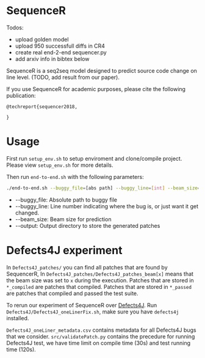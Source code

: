# SequenceR

Todos:

* upload golden model
* upload 950 successfull diffs in CR4
* create real end-2-end sequencer.py
* add arxiv info in bibtex below

SequenceR is a seq2seq model designed to predict source code change on line level. (TODO, add result from our paper).

If you use SequenceR for academic purposes, please cite the following publication:
```
@techreport{sequencer2018,

}
```

# Usage

First run `setup_env.sh` to setup enviroment and clone/compile project. Please view `setup_env.sh` for more details.

Then run `end-to-end.sh` with the following parameters:
```bash
./end-to-end.sh --buggy_file=[abs path] --buggy_line=[int] --beam_size=[int] --output=[abs path]
```
* --buggy_file: Absolute path to buggy file
* --buggy_line: Line number indicating where the bug is, or just want it get changed.
* --beam_size: Beam size for prediction
* --output: Output directory to store the generated patches

# Defects4J experiment

In `Defects4J_patches/` you can find all patches that are found by SequencerR, In `Defects4J_patches/Defects4J_patches_beam[x]` means that the beam size was set to `x` during the execution. Patches that are stored in `*_compiled` are patches that compiled. Patches that are stored in `*_passed` are patches that compiled and passed the test suite. 

To rerun our experiment of SequenceR over [Defects4J](https://github.com/rjust/defects4j). Run `Defects4J/Defects4J_oneLinerFix.sh`, make sure you have `defects4j` installed.

`Defects4J_oneLiner_metadata.csv` contains metadata for all Defects4J bugs that we consider. `src/validatePatch.py` contains the precedure for running Defects4J test, we have time limit on compile time (30s) and test running time (120s).
